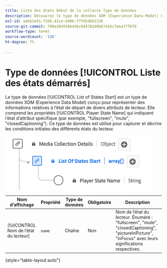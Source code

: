 ```yaml
---
title: Liste des états Début de la collecte Type de données
description: Découvrez le type de données XDM (Experience Data Model) List of States Start Data Type (Liste des états).
exl-id: adeb3e91-7266-41ce-b406-f7fd5dbb2236
source-git-commit: 799a384556b43bc844782d8b67416c7eea77fbf0
workflow-type: tm+mt
source-wordcount: '126'
ht-degree: 7%

---
```


# Type de données [!UICONTROL Liste des états démarrés]

Le type de données [!UICONTROL List of States Start] est un type de données XDM (Experience Data Model) conçu pour représenter des informations relatives à l’état de départ de divers attributs de lecteur. Elle comprend les propriétés [!UICONTROL Player State Name] qui indiquent l’état d’attribut spécifique (par exemple, &quot;fullscreen&quot;, &quot;mute&quot;, &quot;closedCaptioning&quot;). Ce type de données est utilisé pour capturer et décrire les conditions initiales des différents états du lecteur.

![&#x200B; Diagramme de type de données [!UICONTROL List of States Start].](../images/data-types/list-of-states-start-collection.png)

| Nom d’affichage | Propriété | Type de données | Obligatoire | Description |
|--------------------------------|--------------|-----------|-----------|-------------------------------------------------|
| [!UICONTROL Nom de l’état du lecteur] | `name` | Chaîne | Non | Nom de l’état du lecteur. Énuméré : &quot;fullscreen&quot;, &quot;mute&quot;, &quot;closedCaptioning&quot;, &quot;pictureInPicture&quot;, &quot;inFocus&quot; avec leurs significations respectives. |

{style="table-layout:auto"}
